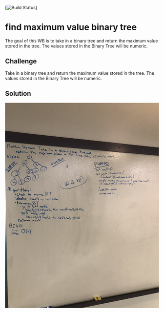 [![Build Status](https://travis-ci.com/Confalone/data-structures-and-algorithms.svg?branch=master)]

# find maximum value binary tree
The goal of this WB is to take in a binary tree and return the maximum value stored in the tree. The values stored in the Binary Tree will be numeric. 

## Challenge
Take in a binary tree and return the maximum value stored in the tree. The values stored in the Binary Tree will be numeric.

## Solution
![whiteboard](../assets/find_max_value.jpeg)
